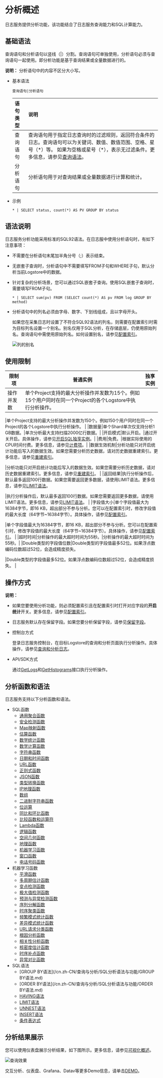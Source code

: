 # 分析概述

日志服务提供分析功能，该功能结合了日志服务查询能力和SQL计算能力。

## 基础语法

查询语句和分析语句以竖线（\|）分割。查询语句可单独使用，分析语句必须与查询语句一起使用。即分析功能是基于查询结果或全量数据进行的。

**说明：** 分析语句中的内容不区分大小写。

-   基本语法

    ```
    查询语句|分析语句
    ```

    |语句类型|说明|
    |:---|:-|
    |查询语句|查询语句用于指定日志查询时的过滤规则，返回符合条件的日志。查询语句可以为关键词、数值、数值范围、空格、星号（\*）等。 如果为空格或星号（\*），表示无过滤条件。更多信息，请参见[查询语法](/cn.zh-CN/查询与分析/查询语法与功能/查询语法.md)。 |
    |分析语句|分析语句用于对查询结果或全量数据进行计算和统计。|

-   示例

    ```
    * | SELECT status, count(*) AS PV GROUP BY status
    ```


## 语法说明

日志服务分析功能采用标准的SQL92语法。在日志服中使用分析语句时，有如下注意事项：

-   不需要在分析语句末尾加半角分号（;）表示结束。
-   无嵌套子查询时，分析语句中不需要填写FROM子句和WHERE子句，默认分析当前Logstore中的数据。
-   针对复杂的分析场景，您可以通过SQL嵌套子查询。使用SQL嵌套子查询时，需要填写FROM子句。

    ```
    * | SELECT sum(pv) FROM (SELECT count(*) AS pv FROM log GROUP BY method)
    ```

-   分析语句中的列名必须由字母、数字、下划线组成，且以字母开头。

    如果您在采集日志时设置了不符合SQL92语法的列名，则需要在配置索引时需为目标列名设置一个别名。别名仅用于SQL分析，在存储底层，仍使用原始列名。查询语句中需使用原始列名。如何设置别名，请参见[配置索引](/cn.zh-CN/查询与分析/配置索引.md)。

    ![列的别名](https://static-aliyun-doc.oss-accelerate.aliyuncs.com/assets/img/zh-CN/9394033261/p282721.png)


## 使用限制

|限制项|普通实例|独享实例|
|---|----|----|
|操作并发数|单个Project支持的最大分析操作并发数为15个。例如15个用户同时在同一个Project的各个Logstore中执行分析操作。

|单个Project支持的最大分析操作并发数为150个。例如150个用户同时在同一个Project的各个Logstore中执行分析操作。 |
|数据量|单个Shard单次仅支持分析1 GB数据。|单次分析最大支持扫描2000亿行数据。|
|开启模式|默认开启。|通过开关开启。具体操作，请参见[开启SQL独享实例](/cn.zh-CN/查询与分析/开启SQL独享实例.md)。|
|费用|免费。|根据实际使用的CPU时间付费。更多信息，请参见[计费项](/cn.zh-CN/产品计费/计费项.md)。|
|数据生效机制|分析功能只对开启统计功能后写入的数据生效。如果您需要分析历史数据，请对历史数据重建索引。更多信息，请参见[重建索引](/cn.zh-CN/查询与分析/查询语法与功能/重建索引.md)。

|分析功能只对开启统计功能后写入的数据生效。如果您需要分析历史数据，请对历史数据重建索引。更多信息，请参见[重建索引](/cn.zh-CN/查询与分析/查询语法与功能/重建索引.md)。 |
|返回结果|执行分析操作后，默认最多返回100行数据。如果您需要返回更多数据，请使用LIMIT语法。更多信息，请参见[LIMIT语法](/cn.zh-CN/查询与分析/SQL分析语法与功能/LIMIT语法.md)。

|执行分析操作后，默认最多返回100行数据。如果您需要返回更多数据，请使用LIMIT语法。更多信息，请参见[LIMIT语法](/cn.zh-CN/查询与分析/SQL分析语法与功能/LIMIT语法.md)。 |
|字段值大小|单个字段值最大为16384字节，即16 KB，超出部分不参与分析。您可以在配置索引时，修改字段值的最大长度（64字节~16384字节）。具体操作，请参见[配置索引](/cn.zh-CN/查询与分析/配置索引.mdstep_nz1_ipw_cr7)。

|单个字段值最大为16384字节，即16 KB，超出部分不参与分析。您可以在配置索引时，修改字段值的最大长度（64字节~16384字节）。具体操作，请参见[配置索引](/cn.zh-CN/查询与分析/配置索引.mdstep_nz1_ipw_cr7)。 |
|超时时间|分析操作的最大超时时间为55秒。|分析操作的最大超时时间为55秒。|
|Double类型的字段值位数|Double类型的字段值最多52位。如果浮点数编码位数超过52位，会造成精度损失。

|Double类型的字段值最多52位。如果浮点数编码位数超过52位，会造成精度损失。 |

## 操作方式

**说明：**

-   如果您要使用分析功能，则必须配置索引且在配置索引时打开对应字段的**开启统计**开关。更多信息，请参见[配置索引](/cn.zh-CN/查询与分析/配置索引.md)。
-   日志服务默认存在保留字段。如果您要分析保留字段，请参见[保留字段](/cn.zh-CN/产品简介/使用限制/保留字段.md)。

-   控制台方式

    登录日志服务控制台，在目标Logstore的查询和分析页面执行分析操作。具体操作，请参见[查询和分析日志](/cn.zh-CN/查询与分析/查询和分析日志.md)。

-   API/SDK方式

    通过[GetLogs](/cn.zh-CN/开发指南/API参考/日志库相关接口/GetLogs.md)和[GetHistograms](/cn.zh-CN/开发指南/API参考/日志库相关接口/GetHistograms.md)接口执行分析操作。


## 分析函数和语法

日志服务支持以下分析函数和语法。

-   SQL函数
    -   [通用聚合函数](/cn.zh-CN/查询与分析/SQL分析语法与功能/通用聚合函数.md)
    -   [安全检测函数](/cn.zh-CN/查询与分析/SQL分析语法与功能/安全检测函数.md)
    -   [Map映射函数](/cn.zh-CN/查询与分析/SQL分析语法与功能/Map映射函数.md)
    -   [估算函数](/cn.zh-CN/查询与分析/SQL分析语法与功能/估算函数.md)
    -   [数学统计函数](/cn.zh-CN/查询与分析/SQL分析语法与功能/数学统计函数.md)
    -   [数学计算函数](/cn.zh-CN/查询与分析/SQL分析语法与功能/数学计算函数.md)
    -   [字符串函数](/cn.zh-CN/查询与分析/SQL分析语法与功能/字符串函数.md)
    -   [日期和时间函数](/cn.zh-CN/查询与分析/SQL分析语法与功能/日期和时间函数.md)
    -   [URL函数](/cn.zh-CN/查询与分析/SQL分析语法与功能/URL函数.md)
    -   [正则式函数](/cn.zh-CN/查询与分析/SQL分析语法与功能/正则式函数.md)
    -   [JSON函数](/cn.zh-CN/查询与分析/SQL分析语法与功能/JSON函数.md)
    -   [类型转换函数](/cn.zh-CN/查询与分析/SQL分析语法与功能/类型转换函数.md)
    -   [IP地理函数](/cn.zh-CN/查询与分析/SQL分析语法与功能/IP地理函数.md)
    -   [数组](/cn.zh-CN/查询与分析/SQL分析语法与功能/数组.md)
    -   [二进制字符串函数](/cn.zh-CN/查询与分析/SQL分析语法与功能/二进制字符串函数.md)
    -   [位运算](/cn.zh-CN/查询与分析/SQL分析语法与功能/位运算.md)
    -   [同比和环比函数](/cn.zh-CN/查询与分析/SQL分析语法与功能/同比和环比函数.md)
    -   [比较函数和运算符](/cn.zh-CN/查询与分析/SQL分析语法与功能/比较函数和运算符.md)
    -   [Lambda函数](/cn.zh-CN/查询与分析/SQL分析语法与功能/Lambda函数.md)
    -   [逻辑函数](/cn.zh-CN/查询与分析/SQL分析语法与功能/逻辑函数.md)
    -   [空间几何函数](/cn.zh-CN/查询与分析/SQL分析语法与功能/空间几何函数.md)
    -   [地理函数](/cn.zh-CN/查询与分析/SQL分析语法与功能/地理函数.md)
    -   [机器学习函数](/cn.zh-CN/查询与分析/机器学习语法与函数/概述.md)
    -   [窗口函数](/cn.zh-CN/查询与分析/SQL分析语法与功能/窗口函数.md)
    -   [电话号码函数](/cn.zh-CN/查询与分析/SQL分析语法与功能/电话号码函数.md)
-   机器学习函数
    -   [平滑函数](/cn.zh-CN/查询与分析/机器学习语法与函数/平滑函数.md)
    -   [多周期估计函数](/cn.zh-CN/查询与分析/机器学习语法与函数/多周期估计函数.md)
    -   [变点检测函数](/cn.zh-CN/查询与分析/机器学习语法与函数/变点检测函数.md)
    -   [极大值检测函数](/cn.zh-CN/查询与分析/机器学习语法与函数/极大值检测函数.md)
    -   [预测与异常检测函数](/cn.zh-CN/查询与分析/机器学习语法与函数/预测与异常检测函数.md)
    -   [序列分解函数](/cn.zh-CN/查询与分析/机器学习语法与函数/序列分解函数.md)
    -   [时序聚类函数](/cn.zh-CN/查询与分析/机器学习语法与函数/时序聚类函数.md)
    -   [频繁模式统计函数](/cn.zh-CN/查询与分析/机器学习语法与函数/频繁模式统计函数.md)
    -   [差异模式统计函数](/cn.zh-CN/查询与分析/机器学习语法与函数/差异模式统计函数.md)
    -   [URL请求分类函数](/cn.zh-CN/查询与分析/机器学习语法与函数/URL请求分类函数.md)
    -   [根因分析函数](/cn.zh-CN/查询与分析/机器学习语法与函数/根因分析函数.md)
    -   [相关性分析函数](/cn.zh-CN/查询与分析/机器学习语法与函数/相关性分析函数.md)
    -   [核密度估计函数](/cn.zh-CN/查询与分析/机器学习语法与函数/核密度估计函数.md)
    -   [时序补点函数](/cn.zh-CN/查询与分析/机器学习语法与函数/时序补点函数.md)
    -   [异常对比函数](/cn.zh-CN/查询与分析/机器学习语法与函数/异常对比函数.md)
-   SQL语法
    -   [GROUP BY语法](/cn.zh-CN/查询与分析/SQL分析语法与功能/GROUP BY语法.md)
    -   [ORDER BY语法](/cn.zh-CN/查询与分析/SQL分析语法与功能/ORDER BY语法.md)
    -   [HAVING语法](/cn.zh-CN/查询与分析/SQL分析语法与功能/HAVING语法.md)
    -   [LIMIT语法](/cn.zh-CN/查询与分析/SQL分析语法与功能/LIMIT语法.md)
    -   [UNNEST语法](/cn.zh-CN/查询与分析/SQL分析语法与功能/unnest语法.md)
    -   [INSERT语法](/cn.zh-CN/查询与分析/SQL分析语法与功能/insert语法.md)
    -   [条件表达式](/cn.zh-CN/查询与分析/SQL分析语法与功能/条件表达式.md)

## 分析结果展示

您可以使用仪表盘展示分析结果，如下图所示。更多信息，请参见[可视化概述](/cn.zh-CN/可视化/可视化概述.md)。

![查询效果](https://static-aliyun-doc.oss-accelerate.aliyuncs.com/assets/img/zh-CN/9394033261/p7348.png)

交互分析、仪表盘、Grafana、Datav等更多Demo信息，请单击[DEMO](http://logdemo.oss-cn-beijing.aliyuncs.com/)。

